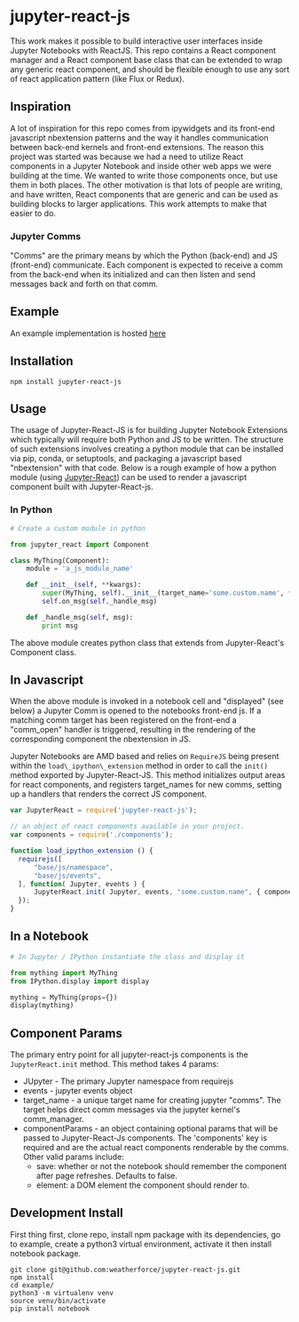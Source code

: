 # jupyter-react-js

This work makes it possible to build interactive user interfaces inside Jupyter Notebooks with ReactJS. This repo contains a React component manager and a React component base class that can be extended to wrap any generic react component, and should be flexible enough to use any sort of react application pattern (like Flux or Redux).

## Inspiration 

A lot of inspiration for this repo comes from ipywidgets and its front-end javascript nbextension patterns and the way it handles communication between back-end kernels and front-end extensions. The reason this project was started was because we had a need to utilize React components in a Jupyter Notebook and inside other web apps we were building at the time. We wanted to write those components once, but use them in both places. The other motivation is that lots of people are writing, and have written, React components that are generic and can be used as building blocks to larger applications. This work attempts to make that easier to do.


### Jupyter Comms

"Comms" are the primary means by which the Python (back-end) and JS (front-end) communicate. Each component is expected to receive a comm from the back-end when its initialized and can then listen and send messages back and forth on that comm.

## Example 

An example implementation is hosted [here](https://github.com/timbr-io/jupyter-react-example)

## Installation

```
npm install jupyter-react-js
```

## Usage

The usage of Jupyter-React-JS is for building Jupyter Notebook Extensions which typically will require both Python and JS to be written. The structure of such extensions involves creating a python module that can be installed via pip, conda, or setuptools, and packaging a javascript based "nbextension" with that code. Below is a rough example of how a python module (using [Jupyter-React](https://github.com/timbr-io/jupyter-react)) can be used to render a javascript component built with Jupyter-React-js.

### In Python 

```python
# Create a custom module in python 

from jupyter_react import Component 

class MyThing(Component):
    module = 'a_js_module_name'

    def __init__(self, **kwargs):
        super(MyThing, self).__init__(target_name='some.custom.name', **kwargs)
        self.on_msg(self._handle_msg)

    def _handle_msg(self, msg):
        print msg   
```

The above module creates python class that extends from Jupyter-React's Component class. 

## In Javascript

When the above module is invoked in a notebook cell and "displayed" (see below) a Jupyter Comm is opened to the notebooks front-end js. If a matching comm target has been registered on the front-end a "comm_open" handler is triggered, resulting in the rendering of the corresponding component the nbextension in JS.

Jupyter Notebooks are AMD based and relies on `RequireJS` being present within the `load\_ipython\_extension` method in order to call the `init()` method exported by Jupyter-React-JS. This method initializes output areas for react components, and registers target_names for new comms, setting up a handlers that renders the correct JS component.  

```javascript
var JupyterReact = require('jupyter-react-js');

// an object of react components available in your project. 
var components = require('./components');

function load_ipython_extension () {
  requirejs([
      "base/js/namespace",
      "base/js/events",
  ], function( Jupyter, events ) {
      JupyterReact.init( Jupyter, events, "some.custom.name", { components } );
  });
}
```


## In a Notebook

```python
# In Jupyter / IPython instantiate the class and display it

from mything import MyThing
from IPython.display import display

mything = MyThing(props={})
display(mything)
```


## Component Params 

The primary entry point for all jupyter-react-js components is the `JupyterReact.init` method. This method takes 4 params: 
* JUpyter - The primary Jupyter namespace from requirejs
* events - jupyter events object
* target_name - a unique target name for creating jupyter "comms". The target helps direct comm messages via the jupyter kernel's comm_manager. 
* componentParams - an object containing optional params that will be passed to Jupyter-React-Js components. The 'components' key is required and are the actual react components renderable by the comms. Other valid params include:
    * save: whether or not the notebook should remember the component after page refreshes. Defaults to false.
    * element: a DOM element the component should render to. 


## Development Install 

First thing first, clone repo, install npm package with its dependencies, go to example, create a python3 virtual environment, activate it then install notebook package. 

	git clone git@github.com:weatherforce/jupyter-react-js.git
	npm install 
	cd example/
	python3 -m virtualenv venv
	source venv/bin/activate
	pip install notebook


